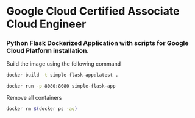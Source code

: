 # Google Cloud Certified Associate Cloud Engineer
### Python Flask Dockerized Application with scripts for Google Cloud Platform installation.    

Build the image using the following command

```bash
docker build -t simple-flask-app:latest .
```

```bash
docker run -p 8080:8080 simple-flask-app
```

Remove all containers
```bash
docker rm $(docker ps -aq)
```
